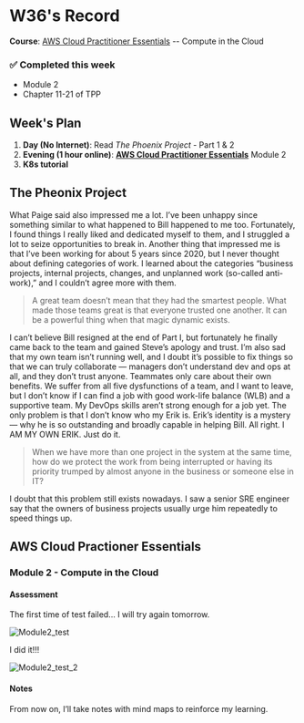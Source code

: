 # W36's Record

**Course**: [AWS Cloud Practitioner Essentials](https://skillbuilder.aws/learn/94T2BEN85A/aws-cloud-practitioner-essentials/8D79F3AVR7) -- Compute in  the Cloud

### ✅ Completed this week
- Module 2
- Chapter 11-21 of TPP

## Week's Plan
1. **Day (No Internet)**: Read *The Phoenix Project* - Part 1 & 2
1. **Evening (1 hour online)**: [**AWS Cloud Practitioner Essentials**](https://skillbuilder.aws/learn/94T2BEN85A/aws-cloud-practitioner-essentials/8D79F3AVR7) Module 2
1. **K8s tutorial**

## The Pheonix Project

What Paige said also impressed me a lot. I’ve been unhappy since something similar to what happened to Bill happened to me too. Fortunately, I found things I really liked and dedicated myself to them, and I struggled a lot to seize opportunities to break in. Another thing that impressed me is that I’ve been working for about 5 years since 2020, but I never thought about defining categories of work. I learned about the categories “business projects, internal projects, changes, and unplanned work (so-called anti-work),” and I couldn’t agree more with them.



> A great team doesn’t mean that they had the smartest people. What made those teams great is that everyone trusted one another. It can be a powerful thing when that magic dynamic exists.

I can’t believe Bill resigned at the end of Part I, but fortunately he finally came back to the team and gained Steve’s apology and trust. I’m also sad that my own team isn’t running well, and I doubt it’s possible to fix things so that we can truly collaborate — managers don’t understand dev and ops at all, and they don’t trust anyone. Teammates only care about their own benefits. We suffer from all five dysfunctions of a team, and I want to leave, but I don’t know if I can find a job with good work-life balance (WLB) and a supportive team. My DevOps skills aren’t strong enough for a job yet. The only problem is that I don’t know who my Erik is. Erik’s identity is a mystery — why he is so outstanding and broadly capable in helping Bill. All right. I AM MY OWN ERIK. Just do it.



> When we have more than one project in the system at the same time, how do we protect the work from being interrupted or having its priority trumped by almost anyone in the business or someone else in IT?

I doubt that this problem still exists nowadays. I saw a senior SRE engineer say that the owners of business projects usually urge him repeatedly to speed things up.

## AWS Cloud Practioner Essentials

### Module 2 - Compute in the Cloud

#### Assessment

The first time of test failed... I will try again tomorrow.

![Module2_test](https://github.com/user-attachments/assets/644aea31-693b-4f83-a137-c2831ce9329d)

I did it!!!

![Module2_test_2](https://github.com/user-attachments/assets/7089a4f1-f4a0-4205-ab21-b102c4a2626c)

#### Notes

From now on, I’ll take notes with mind maps to reinforce my learning.
